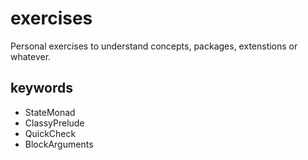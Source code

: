 # exercises

Personal exercises to understand concepts, packages, extenstions or whatever.

## keywords

- StateMonad
- ClassyPrelude
- QuickCheck
- BlockArguments
